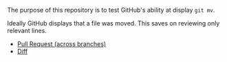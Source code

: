 The purpose of this repository is to test GitHub's ability at display `git mv`.

Ideally GitHub displays that a file was moved. This saves on reviewing only relevant lines.

- [Pull Request (across branches)](https://github.com/aizatto/git-mv/compare/compare?expand=1)
- [Diff](https://github.com/aizatto/git-mv/commit/be2c888871caac84861c9dfb0f590622b71cc489)
